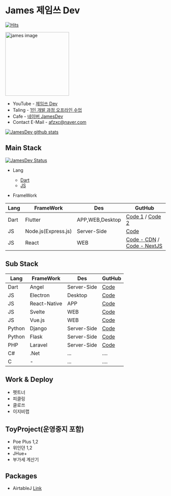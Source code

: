 # James 제임쓰 Dev 

[![Hits](https://hits.seeyoufarm.com/api/count/incr/badge.svg?url=https%3A%2F%2Fgithub.com%2Fdoyle-flutter&count_bg=%2379C83D&title_bg=%23555555&icon=&icon_color=%23E7E7E7&title=hits&edge_flat=false)](https://hits.seeyoufarm.com)

<a href="https://www.youtube.com/channel/UCjpik_Cbt0SeE5kBzao4nqg"><img src="https://raw.githubusercontent.com/doyle-flutter/Recipe/master/2019-11-21.webp" width="200px" alt="james image"></a> 
- YouTube - [제임쓰 Dev](https://www.youtube.com/channel/UCjpik_Cbt0SeE5kBzao4nqg)
- Taling - [1인 개발 과정 오프라인 수업](https://taling.me/Talent/Detail/10726)
- Cafe - [네이버 JamesDev](https://cafe.naver.com/flutterjames)
- Contact E-Mail - afzxc@naver.com

[![JamesDev github stats](https://github-readme-stats.vercel.app/api?username=doyle-flutter)](https://github.com/doyle-flutter?tab=repositories)  

## Main Stack

[![JamesDev Status](https://github-readme-stats.vercel.app/api/top-langs/?username=doyle-flutter&layout=compact)](https://github.com/doyle-flutter?tab=repositories)

- Lang
  - [Dart](https://github.com/doyle-flutter/basicDart)
  - [JS](https://github.com/doyle-flutter/basicJavascript) 

- FrameWork  

Lang | FrameWork | Des | GutHub
------------ | ------------- |------------- | ------------- 
Dart | Flutter | APP,WEB,Desktop | [Code 1](https://github.com/doyle-flutter/basicflutter) / [Code 2](https://github.com/doyle-flutter/Recipe)
JS | Node.js(Express.js) | Server-Side | [Code](https://github.com/doyle-flutter/basicflutter)
JS | React | WEB | [Code - CDN](https://github.com/doyle-flutter/basicReact) / [Code - NextJS](https://github.com/doyle-flutter/NodeJsExpressNextJsReact)


## Sub Stack
Lang | FrameWork | Des | GutHub
------------ | ------------- |------------- | ------------- 
Dart | Angel | Server-Side | [Code](https://github.com/doyle-flutter/Recipe)
JS | Electron | Desktop | [Code](https://github.com/doyle-flutter/myElectron)
JS | React-Native | APP | [Code](https://github.com/doyle-flutter/basicReactNative)
JS | Svelte | WEB | [Code](https://github.com/doyle-flutter/basicSvelte)
JS | Vue.js | WEB | [Code](https://github.com/doyle-flutter/basicVue)
Python | Django | Server-Side | [Code](https://github.com/doyle-flutter/basicDjangoPython)
Python | Flask | Server-Side | [Code](https://github.com/doyle-flutter/jamesPythonFlaskBackEnd)
PHP | Laravel | Server-Side | [Code](https://github.com/doyle-flutter/basicPhpLaravel/tree/master/mylrv)
C# | .Net | ... |  ....
C | - | ... |  ....

## Work & Deploy
- 펫트너
- 피클링
- 클로쓰
- 이지비랩

## ToyProject(운영중지 포함)
- Poe Plus 1,2
- 위인뎐 1,2
- JHue+
- 부가세 계산기

## Packages 
- AirtableJ [Link](https://pub.dev/packages/airtablej)
